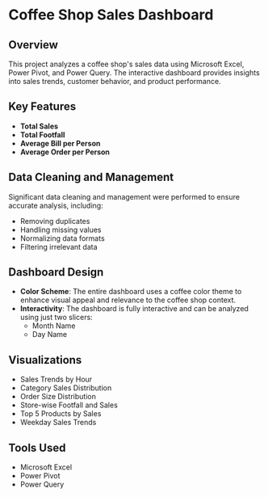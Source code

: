 # Coffee Shop Sales Dashboard

## Overview
This project analyzes a coffee shop's sales data using Microsoft Excel, Power Pivot, and Power Query. The interactive dashboard provides insights into sales trends, customer behavior, and product performance.

## Key Features
- **Total Sales**
- **Total Footfall**
- **Average Bill per Person**
- **Average Order per Person**

## Data Cleaning and Management
Significant data cleaning and management were performed to ensure accurate analysis, including:
- Removing duplicates
- Handling missing values
- Normalizing data formats
- Filtering irrelevant data

## Dashboard Design
- **Color Scheme**: The entire dashboard uses a coffee color theme to enhance visual appeal and relevance to the coffee shop context.
- **Interactivity**: The dashboard is fully interactive and can be analyzed using just two slicers:
  - Month Name
  - Day Name

## Visualizations
- Sales Trends by Hour
- Category Sales Distribution
- Order Size Distribution
- Store-wise Footfall and Sales
- Top 5 Products by Sales
- Weekday Sales Trends

## Tools Used
- Microsoft Excel
- Power Pivot
- Power Query
